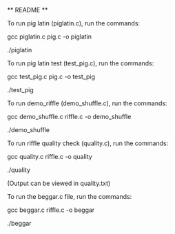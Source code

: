 \*\* README \*\*

  

To run pig latin (piglatin.c), run the commands:

gcc piglatin.c pig.c -o piglatin

./piglatin

  

To run pig latin test (test\_pig.c), run the commands:

gcc test\_pig.c pig.c -o test\_pig

./test\_pig

  

To run demo\_riffle (demo\_shuffle.c), run the commands:

gcc demo\_shuffle.c riffle.c -o demo\_shuffle

./demo\_shuffle

  

To run riffle quality check (quality.c), run the commands:

gcc quality.c riffle.c -o quality

./quality

(Output can be viewed in quality.txt)

  

To run the beggar.c file, run the commands:

gcc beggar.c riffle.c -o beggar

./beggar

